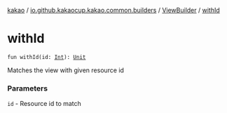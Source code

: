 [kakao](../../index.md) / [io.github.kakaocup.kakao.common.builders](../index.md) / [ViewBuilder](index.md) / [withId](./with-id.md)

# withId

`fun withId(id: `[`Int`](https://kotlinlang.org/api/latest/jvm/stdlib/kotlin/-int/index.html)`): `[`Unit`](https://kotlinlang.org/api/latest/jvm/stdlib/kotlin/-unit/index.html)

Matches the view with given resource id

### Parameters

`id` - Resource id to match